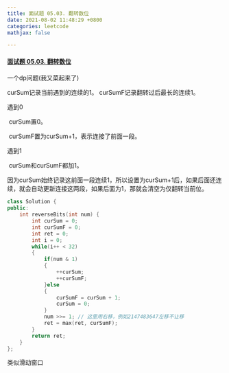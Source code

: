 ```yaml
---
title: 面试题 05.03. 翻转数位
date: 2021-08-02 11:48:29 +0800
categories: leetcode
mathjax: false

---
```


#### [面试题 05.03. 翻转数位](https://leetcode-cn.com/problems/reverse-bits-lcci/)

一个dp问题(我又菜起来了)

curSum记录当前遇到的连续的1。
curSumF记录翻转过后最长的连续1。

遇到0

​	curSum置0。

​	curSumF置为curSum+1，表示连接了前面一段。

遇到1

​	curSum和curSumF都加1。



因为curSum始终记录这前面一段连续1，所以设置为curSum+1后，如果后面还连续，就会自动更新连接这两段，如果后面为1，那就会清空为仅翻转当前位。

```c++
class Solution {
public:
    int reverseBits(int num) {
        int curSum = 0;
        int curSumF = 0;
        int ret = 0;
        int i = 0;
        while(i++ < 32)
        {
            if(num & 1)
            {
                ++curSum;
                ++curSumF;
            }else
            {
                curSumF = curSum + 1;
                curSum = 0;
            }
            num >>= 1; // 这里用右移，例如2147483647左移不让移
            ret = max(ret, curSumF);
        }
        return ret;
    }
};
```

类似滑动窗口
